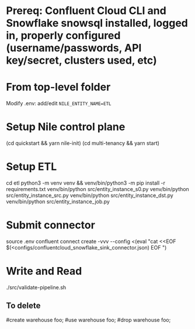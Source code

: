 # Prereq: Confluent Cloud CLI and Snowflake snowsql installed, logged in, properly configured (username/passwords, API key/secret, clusters used, etc)

# From top-level folder
Modify .env: add/edit `NILE_ENTITY_NAME=ETL`

# Setup Nile control plane
(cd quickstart && yarn nile-init)
(cd multi-tenancy && yarn start)

# Setup ETL
cd etl
python3 -m venv venv && venv/bin/python3 -m pip install -r requirements.txt
venv/bin/python src/entity_instance_s0.py
venv/bin/python src/entity_instance_src.py
venv/bin/python src/entity_instance_dst.py
venv/bin/python src/entity_instance_job.py

# Submit connector
source .env
confluent connect create -vvv --config <(eval "cat <<EOF
$(<configs/confluentcloud_snowflake_sink_connector.json)
EOF
")

# Write and Read
./src/validate-pipeline.sh

## To delete
#create warehouse foo;
#use warehouse foo;
#drop warehouse foo;
